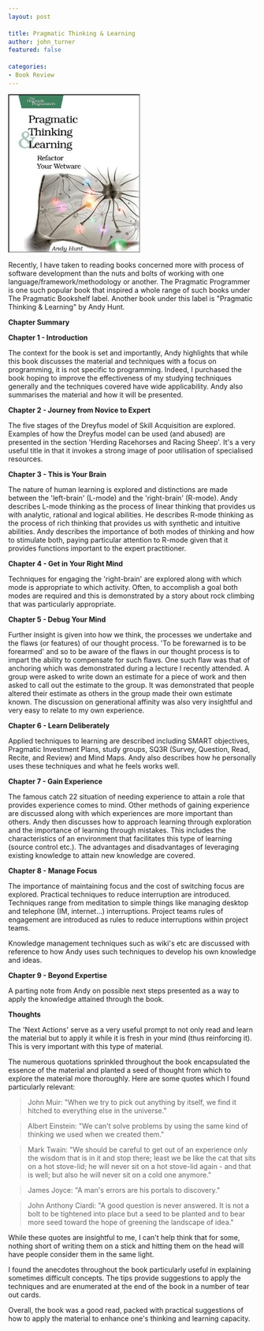 ```yaml
---
layout: post

title: Pragmatic Thinking & Learning
author: john_turner
featured: false

categories:
- Book Review
---
```


<img src="/assets/img/post/2010-06-10-pragmatic-thinking-learning/pragmatic-thinking-learning.jpg" class="pull-left img-fluid img-thumbnail mr-3"/>

Recently, I have taken to reading books concerned more with process of software development than the nuts and bolts of working with one language/framework/methodology or another.  The Pragmatic Programmer is one such popular book that inspired a whole range of such books under The Pragmatic Bookshelf label.  Another book under this label is "Pragmatic Thinking & Learning" by Andy Hunt.

**Chapter Summary**

**Chapter 1 - Introduction**

The context for the book is set and importantly, Andy highlights that while this book discusses the material and techniques with a focus on programming, it is not specific to programming.  Indeed, I purchased the book hoping to improve the effectiveness of my studying techniques generally and the techniques covered have wide applicability.  Andy also summarises the material and how it will be presented.

**Chapter 2 - Journey from Novice to Expert**

The five stages of the Dreyfus model of Skill Acquisition are explored.  Examples of how the Dreyfus model can be used (and abused) are presented in the section 'Herding Racehorses and Racing Sheep'.  It's a very useful title in that it invokes a strong image of poor utilisation of specialised resources.

<!-- more -->

**Chapter 3 - This is Your Brain**

The nature of human learning is explored and distinctions are made between the 'left-brain' (L-mode) and the 'right-brain' (R-mode).  Andy describes L-mode thinking as the process of linear thinking that provides us with analytic, rational and logical abilities.  He describes R-mode thinking as the process of rich thinking that provides us with synthetic and intuitive abilities.  Andy describes the importance of both modes of thinking and how to stimulate both, paying particular attention to R-mode given that it provides functions important to the expert practitioner.

**Chapter 4 - Get in Your Right Mind**

Techniques for engaging the 'right-brain' are explored along with which mode is appropriate to which activity.  Often, to accomplish a goal both modes are required and this is demonstrated by a story about rock climbing that was particularly appropriate.

**Chapter 5 - Debug Your Mind**

Further insight is given into how we think, the processes we undertake and the flaws (or features) of our thought process.  'To be forewarned is to be forearmed' and so to be aware of the flaws in our thought process is to impart the ability to compensate for such flaws.  One such flaw was that of anchoring which was demonstrated during a lecture I recently attended.  A group were asked to write down an estimate for a piece of work and then asked to call out the estimate to the group.  It was demonstrated that people altered their estimate as others in the group made their own estimate known.  The discussion on generational affinity was also very insightful and very easy to relate to my own experience.

**Chapter 6 - Learn Deliberately**

Applied techniques to learning are described including SMART objectives, Pragmatic Investment Plans, study groups, SQ3R (Survey, Question, Read, Recite, and Review) and Mind Maps.  Andy also describes how he personally uses these techniques and what he feels works well.

**Chapter 7 - Gain Experience**

The famous catch 22 situation of needing experience to attain a role that provides experience comes to mind.  Other methods of gaining experience are discussed along with which experiences are more important than others.  Andy then discusses how to approach learning through exploration and the importance of learning through mistakes.  This includes the characteristics of an environment that facilitates this type of learning (source control etc.).  The advantages and disadvantages of leveraging existing knowledge to attain new knowledge are covered.

**Chapter 8 - Manage Focus**

The importance of maintaining focus and the cost of switching focus are explored.  Practical techniques to reduce interruption are introduced.  Techniques range from meditation to simple things like managing desktop and telephone (IM, internet...) interruptions.  Project teams rules of engagement are introduced as rules to reduce interruptions within project teams.

Knowledge management techniques such as wiki's etc are discussed with reference to how Andy uses such techniques to develop his own knowledge and ideas.

**Chapter 9 - Beyond Expertise**

A parting note from Andy on possible next steps presented as a way to apply the knowledge attained through the book.

**Thoughts**

The 'Next Actions' serve as a very useful prompt to not only read and learn the material but to apply it while it is fresh in your mind (thus reinforcing it).  This is very important with this type of material.

The numerous quotations sprinkled throughout the book encapsulated the essence of the material and planted a seed of thought from which to explore the material more thoroughly.  Here are some quotes which I found particularly relevant:

> John Muir: "When we try to pick out anything by itself, we find it hitched to everything else in the universe."

> Albert Einstein: "We can't solve problems by using the same kind of thinking we used when we created them."

> Mark Twain: "We should be careful to get out of an experience only the wisdom that is in it and stop there; least we be like the cat that sits on a hot stove-lid; he will never sit on a hot stove-lid again - and that is well; but also he will never sit on a cold one anymore."

> James Joyce: "A man's errors are his portals to discovery."

> John Anthony Ciardi: "A good question is never answered.  It is not a bolt to be tightened into place but a seed to be planted and to bear more seed toward the hope of greening the landscape of idea."

While these quotes are insightful to me, I can't help think that for some, nothing short of writing them on a stick and hitting them on the head will have people consider them in the same light.

I found the anecdotes throughout the book particularly useful in explaining sometimes difficult concepts.  The tips provide suggestions to apply the techniques and are enumerated at the end of the book in a number of tear out cards.

Overall, the book was a good read, packed with practical suggestions of how to apply the material to enhance one's thinking and learning capacity.
